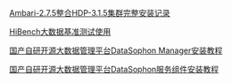 [Ambari-2.7.5整合HDP-3.1.5集群完整安装记录](https://mp.weixin.qq.com/s?__biz=Mzg5NTE5ODUzMA==&mid=2247484185&idx=1&sn=62f181338c71c3afbc5a4b198c2bfdcd&chksm=c012b734f7653e222aafc920872c8a6456e053111bca5800bd2b1620b43b0158858d7b94666d&scene=178&cur_album_id=1962974926114488321#rd)

[HiBench大数据基准测试使用](https://mp.weixin.qq.com/s?__biz=Mzg5NTE5ODUzMA==&mid=2247484226&idx=1&sn=bbad1ef56bf18ebed1b621042f755bf7&chksm=c012b76ff7653e79a7ac83743f3a942a7b7cf1757f7a6c9184e4e3b0fa31a495df514720a5ed&scene=178&cur_album_id=1962974926114488321#rd)

[国产自研开源大数据管理平台DataSophon Manager安装教程](https://mp.weixin.qq.com/s?__biz=Mzg5NTE5ODUzMA==&mid=2247495337&idx=1&sn=ca1c17b2f55f3ea098479acc553419e8&chksm=c0115a84f766d39277d469fd4bec9fde47bf2a7220e04944afcaba0bcb7c69da5e1aba29c794&scene=178&cur_album_id=1962974926114488321#rd)

[国产自研开源大数据管理平台DataSophon服务组件安装教程](https://mp.weixin.qq.com/s?__biz=Mzg5NTE5ODUzMA==&amp;mid=2247495405&amp;idx=1&amp;sn=471cf48a141c0c2bf2e80417bb692bf7&amp;scene=19&token=1565926961&lang=zh_CN#wechat_redirect)
